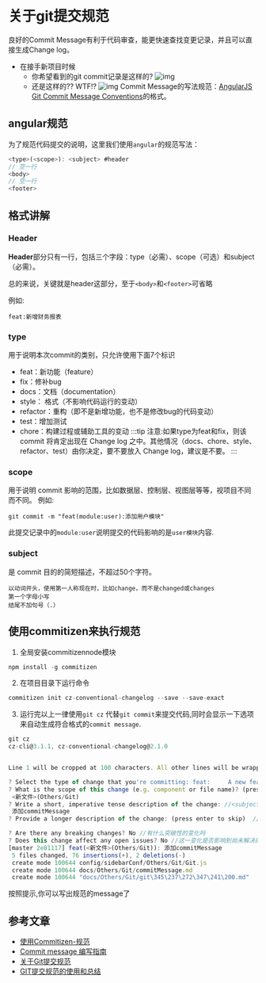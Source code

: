 # 关于git提交规范
良好的Commit Message有利于代码审查，能更快速查找变更记录，并且可以直接生成Change log。
* 在接手新项目时候
  * 你希望看到的git commit记录是这样的?
![img](https://upload-images.jianshu.io/upload_images/13505073-e54ae11ff479cfa0.png?imageMogr2/auto-orient/strip%7CimageView2/2/w/1240)
  * 还是这样的?? WTF!?
![img](https://upload-images.jianshu.io/upload_images/13505073-a7d6529d40c143e5.png?imageMogr2/auto-orient/strip%7CimageView2/2/w/1240)
Commit Message的写法规范：[AngularJS Git Commit Message Conventions](https://docs.google.com/document/d/1QrDFcIiPjSLDn3EL15IJygNPiHORgU1_OOAqWjiDU5Y/edit#)的格式。
## angular规范
为了规范代码提交的说明，这里我们使用`angular`的规范写法：
```js
<type>(<scope>): <subject> #header
// 空一行
<body>
// 空一行
<footer> 
```
## 格式讲解
### Header
**Header**部分只有一行，包括三个字段：type（必需）、scope（可选）和subject（必需）。

总的来说，关键就是header这部分，至于`<body>`和`<footer>`可省略

例如:
```
feat:新增财务报表
```
### type
用于说明本次commit的类别，只允许使用下面7个标识

* feat：新功能（feature）
* fix：修补bug
* docs：文档（documentation）
* style： 格式（不影响代码运行的变动）
* refactor：重构（即不是新增功能，也不是修改bug的代码变动）
* test：增加测试
* chore：构建过程或辅助工具的变动
:::tip
注意:如果type为feat和fix，则该 commit 将肯定出现在 Change log 之中。其他情况（docs、chore、style、refactor、test）由你决定，要不要放入 Change log，建议是不要。
:::
### scope
用于说明 commit 影响的范围，比如数据层、控制层、视图层等等，视项目不同而不同。
例如:
```git
git commit -m "feat(module:user):添加用户模块"
```
此提交记录中的`module:user`说明提交的代码影响的是`user模块`内容.
### subject
是 commit 目的的简短描述，不超过50个字符。
```
以动词开头，使用第一人称现在时，比如change，而不是changed或changes
第一个字母小写
结尾不加句号（.）
```
## 使用commitizen来执行规范
1. 全局安装commitizennode模块
```js
npm install -g commitizen
```
2. 在项目目录下运行命令
```js
commitizen init cz-conventional-changelog --save --save-exact
```
3. 运行完以上一律使用`git cz` 代替`git commit`来提交代码,同时会显示一下选项来自动生成符合格式的`commit message`.
```js
git cz
cz-cli@3.1.1, cz-conventional-changelog@2.1.0


Line 1 will be cropped at 100 characters. All other lines will be wrapped after 100 characters.

? Select the type of change that you're committing: feat:     A new feature //<type>选择要提交的类型
? What is the scope of this change (e.g. component or file name)? (press enter to skip)  //<scope>这种变化的范围是什么
 <新文件>(Others/Git)
? Write a short, imperative tense description of the change: //<subject>写一个简单的描述
 添加commitMessage
? Provide a longer description of the change: (press enter to skip)  //<body>提供更长的变更描述

? Are there any breaking changes? No //有什么突破性的变化吗
? Does this change affect any open issues? No //这一变化是否影响到尚未解决的问题
[master 2e81117] feat(<新文件>(Others/Git)): 添加commitMessage
 5 files changed, 76 insertions(+), 2 deletions(-)
 create mode 100644 config/sidebarConf/Others/Git/Git.js
 create mode 100644 docs/Others/Git/commitMessage.md
 create mode 100644 "docs/Others/Git/git\345\237\272\347\241\200.md"
```
按照提示,你可以写出规范的message了

## 参考文章
* [使用Commitizen-规范](https://www.jianshu.com/p/36d970a2b4da)
* [Commit message 编写指南](https://www.cnblogs.com/daysme/p/7722474.html)
* [关于Git提交规范](https://www.cnblogs.com/youcong/p/9470585.html)
* [GIT提交规范的使用和总结](https://www.jianshu.com/p/1850c040271f?tdsourcetag=s_pcqq_aiomsg)